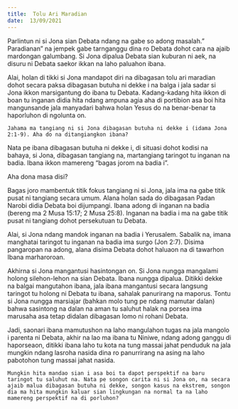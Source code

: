 ```yaml
---
title:  Tolu Ari Maradian
date:  13/09/2021
---
```


Parlintun ni si Jona sian Debata ndang na gabe so adong masalah.” Paradianan” na jempek gabe tarnganggu dina ro Debata dohot cara na ajaib mardongan galumbang. Si Jona dipalua Debata sian kuburan ni aek, na disuru ni Debata saekor ikkan na laho paluahon ibana.

Alai, holan di tikki si Jona mandapot diri na dibagasan tolu ari maradian dohot secara paksa dibagasan butuha ni dekke i na balga i jala sadar si Jona ikkon marsigantung do ibana tu Debata. Kadang-kadang hita ikkon di boan tu inganan didia hita ndang ampuna agia aha di portibion asa boi hita mangunsande jala manyadari bahwa holan Yesus do na benar-benar ta haporluhon di ngolunta on.

`Jahama ma tangiang ni si Jona dibagasan butuha ni dekke i (idama Jona 2:1-9). Aha do na ditangiangkon ibana?`

Nata pe ibana dibagasan butuha ni dekke i, di situasi dohot kodisi na bahaya, si Jona, dibagasan tangiang na, martangiang taringot tu inganan na badia. Ibana ikkon mamereng “bagas jorom na badia i”.

Aha dona masa disi?

Bagas joro mambentuk titik fokus tangiang ni si Jona, jala ima na gabe titik pusat ni tangiang secara umum. Alana holan sada do dibagasan Padan Narobi didia Debata boi dijumpangi. Ibana adong di inganan na badia (bereng ma 2 Musa 15:17; 2 Musa 25:8). Inganan na badia i ma na gabe titik pusat ni tangiang dohot persekutuan tu Debata.

Alai, si Jona ndang mandok inganan na badia i Yerusalem. Sabalik na, imana manghatai taringot tu inganan na badia ima surgo (Jon 2:7). Disima pangaropan na adong, alana disima Debata dohot haluaon na di tawarhon Ibana marharoroan.

Akhirna si Jona mangantusi hasintongan on. Si Jona nungga mangalami holong silehon-lehon na sian Debata. Ibana nungga dipalua. Ditikki dekke na balgai mangutahon ibana, jala ibana mangantusi secara langsung taringot tu holong ni Debata tu ibana, sahalak panurirang na maporus. Tontu si Jona nungga marsiajar (bahkan molo tung pe ndang mamutar dalan) bahwa sasintong na dalan na aman tu saluhut halak na porsea ima marusaha asa tetap didalan dibagasan lomo ni rohani Debata.

Jadi, saonari ibana mamutushon na laho mangulahon tugas na jala mangolo i parenta ni Debata, akhir na lao ma ibana tu Niniwe, ndang adong ganggu di haporseaon, ditikki ibana laho tu kota na tung massai jahat penduduk na jala mungkin ndang lasroha nasida dina ro panurrirang na asing na laho pabotohon tung massai jahat nasida.

`Mungkin hita mandao sian i asa boi ta dapot perspektif na baru taringot tu saluhut na. Nata pe songon carita ni si Jona on, na secara ajaib malua dibagasan butuha ni dekke, songon kasus na ekstrem, songon dia ma hita mungkin kaluar sian lingkungan na normal ta na laho mamereng perspektif na di porluhon?`